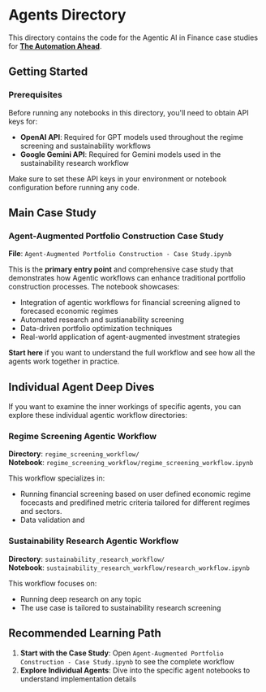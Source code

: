 # Agents Directory

This directory contains the code for the Agentic AI in Finance case studies for [**The Automation Ahead**](https://rpc.cfainstitute.org/research/the-automation-ahead-content-series).

## Getting Started

### Prerequisites

Before running any notebooks in this directory, you'll need to obtain API keys for:

- **OpenAI API**: Required for GPT models used throughout the regime screening and sustainability workflows
- **Google Gemini API**: Required for Gemini models used in the sustainability research workflow

Make sure to set these API keys in your environment or notebook configuration before running any code.

## Main Case Study

### Agent-Augmented Portfolio Construction Case Study

**File**: `Agent-Augmented Portfolio Construction - Case Study.ipynb`

This is the **primary entry point** and comprehensive case study that demonstrates how Agentic workflows can enhance traditional portfolio construction processes. The notebook showcases:

- Integration of agentic workflows for financial screening aligned to forecased economic regimes
- Automated research and sustianability screening 
- Data-driven portfolio optimization techniques
- Real-world application of agent-augmented investment strategies

**Start here** if you want to understand the full workflow and see how all the agents work together in practice.

## Individual Agent Deep Dives

If you want to examine the inner workings of specific agents, you can explore these individual agentic workflow directories:

### Regime Screening Agentic Workflow

**Directory**: `regime_screening_workflow/`  
**Notebook**: `regime_screening_workflow/regime_screening_workflow.ipynb`

This workflow specializes in:
- Running financial screening based on user defined economic regime focecasts and predifined metric criteria tailored for different regimes and sectors. 
- Data validation and 


### Sustainability Research Agentic Workflow  

**Directory**: `sustainability_research_workflow/`  
**Notebook**: `sustainability_research_workflow/research_workflow.ipynb`

This workflow focuses on:
- Running deep research on any topic
- The use case is tailored to sustainability research screening

## Recommended Learning Path

1. **Start with the Case Study**: Open `Agent-Augmented Portfolio Construction - Case Study.ipynb` to see the complete workflow
2. **Explore Individual Agents**: Dive into the specific agent notebooks to understand implementation details

